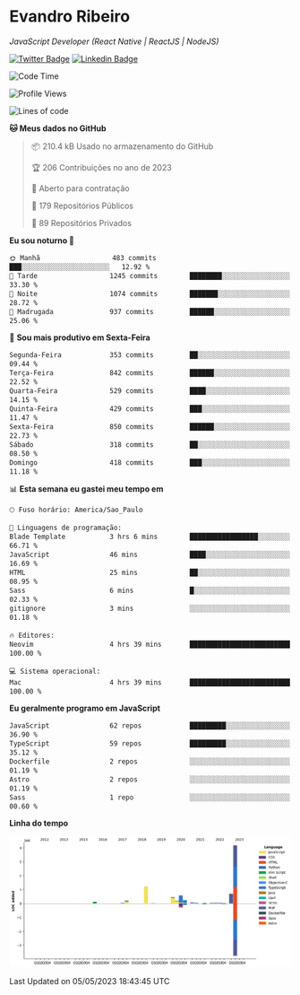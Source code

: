 # Evandro **Ribeiro**

*JavaScript Developer (React Native | ReactJS | NodeJS)*

[![Twitter Badge](https://img.shields.io/badge/-@ribeiroevandro-201B2D?style=flat-square&labelColor=201B2D&logo=twitter&logoColor=white&link=https://twitter.com/ribeiroevandro)](https://twitter.com/ribeiroevandro) 
[![Linkedin Badge](https://img.shields.io/badge/-Evandro%20Ribeiro-201B2D?style=flat-square&logo=Linkedin&logoColor=white&link=https://www.linkedin.com/in/ribeiroevandro)](https://www.linkedin.com/in/ribeiroevandro) 


<!--START_SECTION:waka-->
![Code Time](http://img.shields.io/badge/Code%20Time-3%2C198%20hrs%2041%20mins-blue)

![Profile Views](http://img.shields.io/badge/Visualizac%C3%B5es%20do%20perfil-1-blue)

![Lines of code](https://img.shields.io/badge/Desde%20o%20Hello%20World%20eu%20escrevi-8.1%20million%20linhas%20de%20c%C3%B3digo-blue)

**🐱 Meus dados no GitHub** 

> 📦 210.4 kB Usado no armazenamento do GitHub 
 > 
> 🏆 206 Contribuições no ano de 2023
 > 
> 💼 Aberto para contratação
 > 
> 📜 179 Repositórios Públicos 
 > 
> 🔑 89 Repositórios Privados 
 > 
**Eu sou noturno 🦉** 

```text
🌞 Manhã                  483 commits         ███░░░░░░░░░░░░░░░░░░░░░░   12.92 % 
🌆 Tarde                  1245 commits        ████████░░░░░░░░░░░░░░░░░   33.30 % 
🌃 Noite                  1074 commits        ███████░░░░░░░░░░░░░░░░░░   28.72 % 
🌙 Madrugada              937 commits         ██████░░░░░░░░░░░░░░░░░░░   25.06 % 
```
📅 **Sou mais produtivo em Sexta-Feira** 

```text
Segunda-Feira            353 commits         ██░░░░░░░░░░░░░░░░░░░░░░░   09.44 % 
Terça-Feira              842 commits         ██████░░░░░░░░░░░░░░░░░░░   22.52 % 
Quarta-Feira             529 commits         ████░░░░░░░░░░░░░░░░░░░░░   14.15 % 
Quinta-Feira             429 commits         ███░░░░░░░░░░░░░░░░░░░░░░   11.47 % 
Sexta-Feira              850 commits         ██████░░░░░░░░░░░░░░░░░░░   22.73 % 
Sábado                   318 commits         ██░░░░░░░░░░░░░░░░░░░░░░░   08.50 % 
Domingo                  418 commits         ███░░░░░░░░░░░░░░░░░░░░░░   11.18 % 
```


📊 **Esta semana eu gastei meu tempo em** 

```text
🕑︎ Fuso horário: America/Sao_Paulo

💬 Linguagens de programação: 
Blade Template           3 hrs 6 mins        █████████████████░░░░░░░░   66.71 % 
JavaScript               46 mins             ████░░░░░░░░░░░░░░░░░░░░░   16.69 % 
HTML                     25 mins             ██░░░░░░░░░░░░░░░░░░░░░░░   08.95 % 
Sass                     6 mins              █░░░░░░░░░░░░░░░░░░░░░░░░   02.33 % 
gitignore                3 mins              ░░░░░░░░░░░░░░░░░░░░░░░░░   01.18 % 

🔥 Editores: 
Neovim                   4 hrs 39 mins       █████████████████████████   100.00 % 

💻 Sistema operacional: 
Mac                      4 hrs 39 mins       █████████████████████████   100.00 % 
```

**Eu geralmente programo em JavaScript** 

```text
JavaScript               62 repos            █████████░░░░░░░░░░░░░░░░   36.90 % 
TypeScript               59 repos            █████████░░░░░░░░░░░░░░░░   35.12 % 
Dockerfile               2 repos             ░░░░░░░░░░░░░░░░░░░░░░░░░   01.19 % 
Astro                    2 repos             ░░░░░░░░░░░░░░░░░░░░░░░░░   01.19 % 
Sass                     1 repo              ░░░░░░░░░░░░░░░░░░░░░░░░░   00.60 % 
```



**Linha do tempo**

![Lines of Code chart](https://raw.githubusercontent.com/ribeiroevandro/ribeiroevandro/main/assets/bar_graph.png)


 Last Updated on 05/05/2023 18:43:45 UTC
<!--END_SECTION:waka-->
